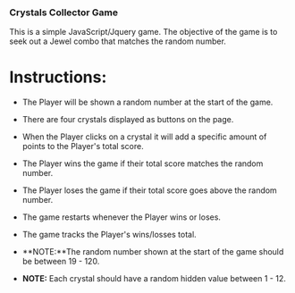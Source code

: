 ### Crystals Collector Game

This is a simple JavaScript/Jquery game.
The objective of the game is to seek out a Jewel combo that matches the random number.

# Instructions:

* The Player will be shown a random number at the start of the game.
* There are four crystals displayed as buttons on the page.
* When the Player clicks on a crystal it will add a specific amount of points to the Player's total score.
* The Player wins the game if their total score matches the random number.
* The Player loses the game if their total score goes above the random number.
* The game restarts whenever the Player wins or loses.
* The game tracks the Player's wins/losses total.


* **NOTE:**The random number shown at the start of the game should be between 19 - 120.

* **NOTE:** Each crystal should have a random hidden value between 1 - 12.